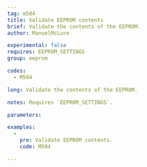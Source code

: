 ```yaml
---
tag: m504
title: Validate EEPROM contents
brief: Validate the contents of the EEPROM.
author: ManuelMcLure

experimental: false
requires: EEPROM_SETTINGS
group: eeprom

codes:
  - M504

long: Validate the contents of the EEPROM.

notes: Requires `EEPROM_SETTINGS`.

parameters:

examples:
  -
    pre: Validate EEPROM contents.
    code: M504

---
```

